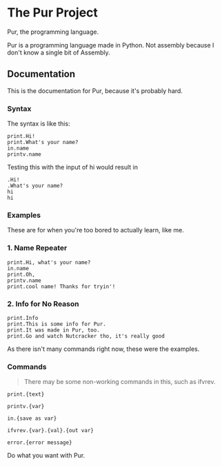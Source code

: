 # The Pur Project
Pur, the programming language.

Pur is a programming language made in Python. Not assembly because I don't know a single bit of Assembly.

## Documentation

This is the documentation for Pur, because it's probably hard.

### Syntax

The syntax is like this:

```
print.Hi!
print.What's your name?
in.name
printv.name
```

Testing this with the input of hi would result in

```
.Hi!
.What's your name?
hi
hi
```

### Examples
These are for when you're too bored to actually learn, like me.

### 1. Name Repeater

```
print.Hi, what's your name?
in.name
print.Oh,
printv.name
print.cool name! Thanks for tryin'!
```

### 2. Info for No Reason

```
print.Info
print.This is some info for Pur.
print.It was made in Pur, too.
print.Go and watch Nutcracker tho, it's really good
```

As there isn't many commands right now, these were the examples.

### Commands
> There may be some non-working commands in this, such as ifvrev.

```
print.{text}
```

```
printv.{var}
```

```
in.{save as var}
```

```
ifvrev.{var}.{val}.{out var}
```

```
error.{error message}
```

Do what you want with Pur.
